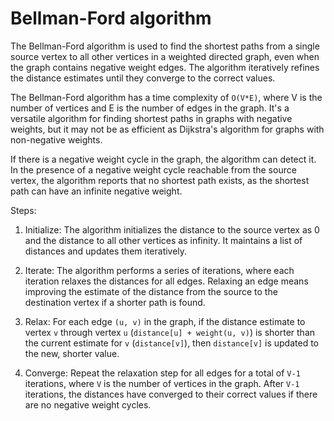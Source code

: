 # Bellman-Ford algorithm 

The Bellman-Ford algorithm is used to find the shortest paths from a single source vertex to all other vertices in a weighted directed graph, even when the graph contains negative weight edges. The algorithm iteratively refines the distance estimates until they converge to the correct values.

The Bellman-Ford algorithm has a time complexity of `O(V*E)`, where V is the number of vertices and E is the number of edges in the graph. It's a versatile algorithm for finding shortest paths in graphs with negative weights, but it may not be as efficient as Dijkstra's algorithm for graphs with non-negative weights.

If there is a negative weight cycle in the graph, the algorithm can detect it. In the presence of a negative weight cycle reachable from the source vertex, the algorithm reports that no shortest path exists, as the shortest path can have an infinite negative weight.

Steps:

1. Initialize: The algorithm initializes the distance to the source vertex as 0 and the distance to all other vertices as infinity. It maintains a list of distances and updates them iteratively.

2. Iterate: The algorithm performs a series of iterations, where each iteration relaxes the distances for all edges. Relaxing an edge means improving the estimate of the distance from the source to the destination vertex if a shorter path is found.

3. Relax: For each edge `(u, v)` in the graph, if the distance estimate to vertex `v` through vertex `u` (`distance[u] + weight(u, v)`) is shorter than the current estimate for `v` (`distance[v]`), then `distance[v]` is updated to the new, shorter value.

4. Converge: Repeat the relaxation step for all edges for a total of `V-1` iterations, where `V` is the number of vertices in the graph. After `V-1` iterations, the distances have converged to their correct values if there are no negative weight cycles.
